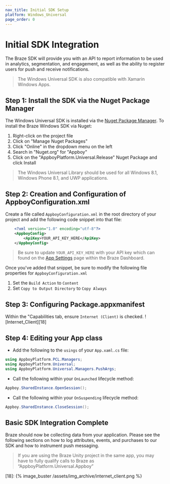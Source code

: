 ```yaml
---
nav_title: Initial SDK Setup
platform: Windows_Universal
page_order: 0
---
```

# Initial SDK Integration

The Braze SDK will provide you with an API to report information to be used in analytics, segmentation, and engagement, as well as the ability to register users for push and receive notifications.

>  The Windows Universal SDK is also compatible with Xamarin Windows Apps.

## Step 1: Install the SDK via the Nuget Package Manager

The Windows Universal SDK is installed via the [Nuget Package Manager][14]. To install the Braze Windows SDK via Nuget:

1. Right-click on the project file
2. Click on "Manage Nuget Packages"
3. Click "Online" in the dropdown menu on the left
4. Search in "Nuget.org" for "Appboy"
5. Click on the "AppboyPlatform.Universal.Release" Nuget Package and click Install

>  The Windows Universal Library should be used for all Windows 8.1, Windows Phone 8.1, and UWP applications.

## Step 2: Creation and Configuration of AppboyConfiguration.xml

Create a file called `AppboyConfiguration.xml` in the root directory of your project and add the following code snippet into that file:

```xml
    <?xml version="1.0" encoding="utf-8"?>
    <AppboyConfig>
        <ApiKey>YOUR_API_KEY_HERE</ApiKey>
    </AppboyConfig>
```
>  Be sure to update `YOUR_API_KEY_HERE` with your API key which can found on the [App Settings][1] page within the Braze Dashboard.

Once you've added that snippet, be sure to modify the following file properties for `AppboyConfiguration.xml`

1. Set the `Build Action` to `Content`
2. Set `Copy to Output Directory` to `Copy Always`

## Step 3: Configuring Package.appxmanifest

Within the "Capabilities tab, ensure `Internet (Client)` is checked.
![Internet_Client][18]

## Step 4: Editing your App class

- Add the following to the `usings` of your `App.xaml.cs` file:

```csharp
using AppboyPlatform.PCL.Managers;
using AppboyPlatform.Universal;
using AppboyPlatform.Universal.Managers.PushArgs;
```

- Call the following within your `OnLaunched` lifecycle method:

```csharp
Appboy.SharedInstance.OpenSession();
```

- Call the following within your `OnSuspending` lifecycle method:

```csharp
Appboy.SharedInstance.CloseSession();
```

## Basic SDK Integration Complete

Braze should now be collecting data from your application. Please see the following sections on how to log attributes, events, and purchases to our SDK and how to instrument push messaging.

>  If you are using the Braze Unity project in the same app, you may have to fully qualify calls to Braze as “AppboyPlatform.Universal.Appboy”

[1]: https://dashboard-01.braze.com/app_settings/app_settings "App Settings"
[14]: http://www.nuget.org/
[18]: {% image_buster /assets/img_archive/internet_client.png %}
